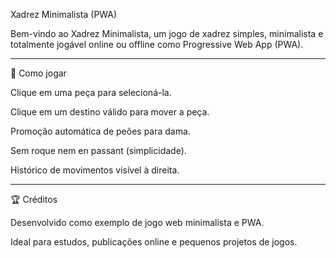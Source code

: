 Xadrez Minimalista (PWA)

Bem-vindo ao Xadrez Minimalista, um jogo de xadrez simples, minimalista e totalmente jogável online ou offline como Progressive Web App (PWA).


---

🔹 Como jogar

Clique em uma peça para selecioná-la.

Clique em um destino válido para mover a peça.

Promoção automática de peões para dama.

Sem roque nem en passant (simplicidade).

Histórico de movimentos visível à direita.




---

🏆 Créditos

Desenvolvido como exemplo de jogo web minimalista e PWA.

Ideal para estudos, publicações online e pequenos projetos de jogos.


